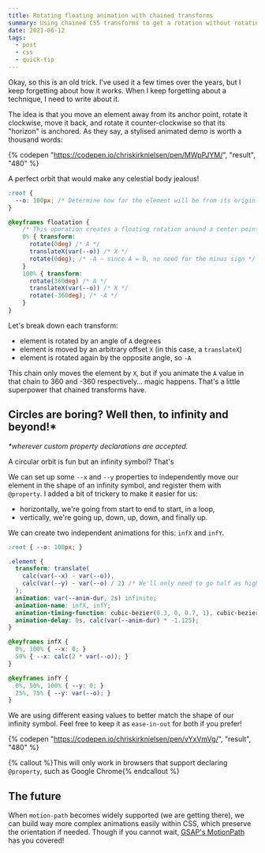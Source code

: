 ```yaml
---
title: Rotating floating animation with chained transforms
summary: Using chained CSS transforms to get a rotation without rotating the element itself.
date: 2021-06-12
tags:
  - post
  - css
  - quick-tip
---
```


Okay, so this is an old trick. I've used it a few times over the years, but I keep forgetting about how it works. When I keep forgetting about a technique, I need to write about it.

The idea is that you move an element away from its anchor point, rotate it clockwise, move it back, and rotate it counter-clockwise so that its "horizon" is anchored. As they say, a stylised animated demo is worth a thousand words:

{% codepen "https://codepen.io/chriskirknielsen/pen/MWpPJYM/", "result", "480" %}

A perfect orbit that would make any celestial body jealous!

```css
:root {
  --o: 100px; /* Determine how far the element will be from its origin */
}

@keyframes floatation {
    /* This operation creates a floating rotation around a center point — the offset guides how far from the center the element is */
    0% { transform:
      rotate(0deg) /* A */
      translateX(var(--o)) /* X */
      rotate(0deg); /* -A — since A = 0, no need for the minus sign */
    }
    100% { transform:
      rotate(360deg) /* A */
      translateX(var(--o)) /* X */
      rotate(-360deg); /* -A */
    }
}
```

Let's break down each transform:

- element is rotated by an angle of `A` degrees
- element is moved by an arbitrary offset `X` (in this case, a `translateX`)
- element is rotated again by the opposite angle, so `-A`

This chain only moves the element by `X`, but if you animate the `A` value in that chain to 360 and -360 respectively… magic happens. That's a little superpower that chained transforms have.

##  Circles are boring? Well then, to infinity and beyond!*

_*wherever custom property declarations are accepted._

A circular orbit is fun but an infinity symbol? That's

We can set up some `--x` and `--y` properties to independently move our element in the shape of an infinity symbol, and register them with `@property`. I added a bit of trickery to make it easier for us:

- horizontally, we're going from start to end to start, in a loop,
- vertically, we're going up, down, up, down, and finally up.

We can create two independent animations for this: `infX` and `infY`.

```css
:root { --o: 100px; }

.element {
  transform: translate(
    calc(var(--x) - var(--o)),
    calc(var(--y) - var(--o) / 2) /* We'll only need to go half as high/low for this shape as it's *roughly** two circles side-by-side */
  );
  animation: var(--anim-dur, 2s) infinite;
  animation-name: infX, infY;
  animation-timing-function: cubic-bezier(0.3, 0, 0.7, 1), cubic-bezier(0.5, 0, 0.5, 1);
  animation-delay: 0s, calc(var(--anim-dur) * -1.125);
}

@keyframes infX {
  0%, 100% { --x: 0; }
  50% { --x: calc(2 * var(--o)); }
}

@keyframes infY {
  0%, 50%, 100% { --y: 0; }
  25%, 75% { --y: var(--o); }
}
```

We are using different easing values to better match the shape of our infinity symbol. Feel free to keep it as `ease-in-out` for both if you prefer!

{% codepen "https://codepen.io/chriskirknielsen/pen/vYxVmVg/", "result", "480" %}

{% callout %}This will only work in browsers that support declaring `@property`, such as Google Chrome{% endcallout %}

## The future

When `motion-path` becomes widely supported (we are getting there), we can build way more complex animations easily within CSS, which preserve the orientation if needed. Though if you cannot wait, [GSAP's MotionPath](https://greensock.com/motionpath/) has you covered!
